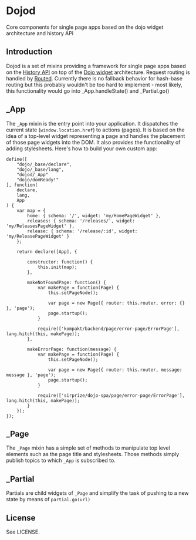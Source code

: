 # Dojod

Core components for single page apps based on the dojo widget architecture and history API

## Introduction

Dojod is a set of mixins providing a framework for single page apps based on the [History API](https://developer.mozilla.org/en/DOM/Manipulating_the_browser_history/) on top of the [Dojo widget](http://dojotoolkit.org/documentation/tutorials/1.7/templated/) architecture. Request routing is handled by [Routed](https://github.com/sirprize/routed). Currently there is no fallback behavior for hash-base routing but this probably wouldn't be too hard to implement - most likely, this functionality would go into _App.handleState() and _Partial.go()

## _App

The `_App` mixin is the entry point into your application. It dispatches the current state (`window.location.href`) to actions (pages). It is based on the idea of a top-level widget representing a page and handles the placement of those page widgets into the DOM. It also provides the functionality of adding stylesheets. Here's how to build your own custom app:

    define([
        "dojo/_base/declare",
        "dojo/_base/lang",
        "dojod/_App"
        "dojo/domReady!"
    ], function(
        declare,
        lang,
        App
    ) {
        var map = {
            home: { schema: '/', widget: 'my/HomePageWidget' },
            releases: { schema: '/releases/', widget: 'my/ReleasesPageWidget' },
            release: { schema: '/release/:id', widget: 'my/ReleasePageWidget' }
        };
        
        return declare([App], {

            constructor: function() {
                this.init(map);
            },

            makeNotFoundPage: function() {
                var makePage = function(Page) {
                    this.setPageNode();

                    var page = new Page({ router: this.router, error: {} }, 'page');
                    page.startup();
                }

                require(['kompakt/backend/page/error-page/ErrorPage'], lang.hitch(this, makePage));
            },

            makeErrorPage: function(message) {
                var makePage = function(Page) {
                    this.setPageNode();

                    var page = new Page({ router: this.router, message: message }, 'page');
                    page.startup();
                }

                require(['sirprize/dojo-spa/page/error-page/ErrorPage'], lang.hitch(this, makePage));
            }
        });
    });

## _Page

The `_Page` mixin has a simple set of methods to manipulate top level elements such as the page title and stylesheets. Those methods simply publish topics to which `_App` is subscribed to.

## _Partial

Partials are child widgets of `_Page` and simplify the task of pushing to a new state by means of `partial.go(url)`

## License

See LICENSE.